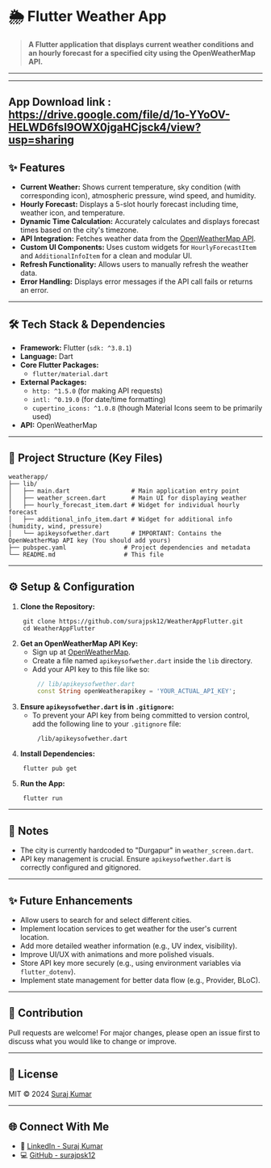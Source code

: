 # 🌦️ Flutter Weather App

> **A Flutter application that displays current weather conditions and an hourly forecast for a specified city using the OpenWeatherMap API.**

---
---
App Download link : https://drive.google.com/file/d/1o-YYoOV-HELWD6fsI9OWX0jgaHCjsck4/view?usp=sharing 
---

## ✨ Features

-   **Current Weather:** Shows current temperature, sky condition (with corresponding icon), atmospheric pressure, wind speed, and humidity.
-   **Hourly Forecast:** Displays a 5-slot hourly forecast including time, weather icon, and temperature.
-   **Dynamic Time Calculation:** Accurately calculates and displays forecast times based on the city's timezone.
-   **API Integration:** Fetches weather data from the [OpenWeatherMap API](https://openweathermap.org/api).
-   **Custom UI Components:** Uses custom widgets for `HourlyForecastItem` and `AdditionalInfoItem` for a clean and modular UI.
-   **Refresh Functionality:** Allows users to manually refresh the weather data.
-   **Error Handling:** Displays error messages if the API call fails or returns an error.


---

## 🛠️ Tech Stack & Dependencies

-   **Framework:** Flutter (`sdk: ^3.8.1`)
-   **Language:** Dart
-   **Core Flutter Packages:**
    -   `flutter/material.dart`
-   **External Packages:**
    -   `http: ^1.5.0` (for making API requests)
    -   `intl: ^0.19.0` (for date/time formatting)
    -   `cupertino_icons: ^1.0.8` (though Material Icons seem to be primarily used)
-   **API:** OpenWeatherMap

---

## 📁 Project Structure (Key Files)


```
weatherapp/
├── lib/
│   ├── main.dart                 # Main application entry point
│   ├── weather_screen.dart       # Main UI for displaying weather
│   ├── hourly_forecast_item.dart # Widget for individual hourly forecast
│   ├── additional_info_item.dart # Widget for additional info (humidity, wind, pressure)
│   └── apikeysofwether.dart      # IMPORTANT: Contains the OpenWeatherMap API key (You should add yours)
├── pubspec.yaml                # Project dependencies and metadata
└── README.md                   # This file
```


---

## ⚙️ Setup & Configuration

1.  **Clone the Repository:**
    
```
    git clone https://github.com/surajpsk12/WeatherAppFlutter.git
    cd WeatherAppFlutter
```


2.  **Get an OpenWeatherMap API Key:**
    *   Sign up at [OpenWeatherMap](https://openweathermap.org/appid).
    *   Create a file named `apikeysofwether.dart` inside the `lib` directory.
    *   Add your API key to this file like so:
        
```dart
        // lib/apikeysofwether.dart
        const String openWeatherapikey = 'YOUR_ACTUAL_API_KEY';
```


3.  **Ensure `apikeysofwether.dart` is in `.gitignore`:**
    *   To prevent your API key from being committed to version control, add the following line to your `.gitignore` file:
        
```
        /lib/apikeysofwether.dart
```


4.  **Install Dependencies:**
    
```
    flutter pub get
```


5.  **Run the App:**
    
```
    flutter run
```


---

## 📝 Notes

-   The city is currently hardcoded to "Durgapur" in `weather_screen.dart`.
-   API key management is crucial. Ensure `apikeysofwether.dart` is correctly configured and gitignored.

---

## ✨ Future Enhancements

-   Allow users to search for and select different cities.
-   Implement location services to get weather for the user's current location.
-   Add more detailed weather information (e.g., UV index, visibility).
-   Improve UI/UX with animations and more polished visuals.
-   Store API key more securely (e.g., using environment variables via `flutter_dotenv`).
-   Implement state management for better data flow (e.g., Provider, BLoC).

---

## 🤝 Contribution

Pull requests are welcome! For major changes, please open an issue first to discuss what you would like to change or improve.

---

## 📜 License

MIT © 2024 [Suraj Kumar](https://github.com/surajpsk12)

---

## 🌐 Connect With Me

*   🔗 [LinkedIn - Suraj Kumar](https://www.linkedin.com/in/surajvansh12/)
*   💻 [GitHub - surajpsk12](https://github.com/surajpsk12)
